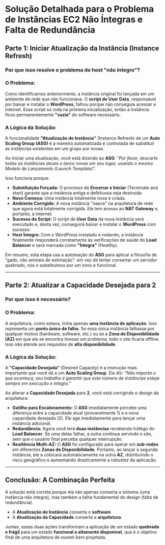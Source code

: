 # Solução Detalhada para o Problema de Instâncias EC2 Não Íntegras e Falta de Redundância

## Parte 1: Iniciar Atualização da Instância (Instance Refresh)

### Por que isso resolve o problema do host "não íntegro"?

### O Problema:
Como identificamos anteriormente, a instância original foi lançada em um ambiente de rede que não funcionava. O **script de User Data**, responsável por baixar e instalar o **WordPress**, falhou porque não conseguia acessar a internet. Esse script só roda na primeira inicialização, então a instância ficou permanentemente **"vazia"** do software necessário.

### A Lógica da Solução:
A funcionalidade **"Atualização de Instância"** (Instance Refresh) de um **Auto Scaling Group (ASG)** é a maneira automatizada e controlada de substituir as instâncias existentes em um grupo por novas.

Ao iniciar uma atualização, você está dizendo ao **ASG**: *"Por favor, descarte todas as instâncias atuais e lance novas em seu lugar, usando o mesmo Modelo de Lançamento (Launch Template)"*.

Isso funciona porque:

- **Substituição Forçada:** O processo de **Encerrar e Iniciar** (Terminate and start) garante que a instância antiga e defeituosa seja destruída.
- **Novo Começo:** Uma instância totalmente nova é criada.
- **Ambiente Corrigido:** A nova instância "nasce" na arquitetura de rede que agora está totalmente corrigida. Ela tem acesso ao **NAT Gateway** e, portanto, à internet.
- **Sucesso do Script:** O script de **User Data** da nova instância será executado e, desta vez, conseguirá baixar e instalar o **WordPress** com sucesso.
- **Host Íntegro:** Com o WordPress instalado e rodando, a instância finalmente responderá corretamente às verificações de saúde do **Load Balancer** e será marcada como **"Íntegra"** (Healthy).

Em resumo, esta etapa usa a automação do **ASG** para aplicar a filosofia de "gado, não animais de estimação": em vez de tentar consertar um servidor quebrado, nós o substituímos por um novo e funcional.

---

## Parte 2: Atualizar a Capacidade Desejada para 2

### Por que isso é necessário?

### O Problema:
A arquitetura, como estava, tinha apenas **uma instância de aplicação**. Isso representa um **ponto único de falha**. Se essa única instância falhasse por qualquer motivo (hardware, software, etc.) ou se a **Zona de Disponibilidade (AZ)** em que ela se encontra tivesse um problema, todo o site ficaria offline. Isso não atende aos requisitos de **alta disponibilidade**.

### A Lógica da Solução:
A **"Capacidade Desejada"** (Desired Capacity) é a instrução mais importante que você dá a um **Auto Scaling Group**. Ela diz: *"Não importa o que aconteça, seu trabalho é garantir que este número de instâncias esteja sempre em execução e íntegro."*

Ao alterar a **Capacidade Desejada** para **2**, você está corrigindo o design da arquitetura:

- **Gatilho para Escalonamento:** O **ASG** imediatamente percebe uma diferença entre a capacidade atual (provavelmente 1) e a nova capacidade desejada (2). Ele age imediatamente para lançar uma instância adicional.
- **Redundância:** Agora você terá **duas instâncias** recebendo tráfego do **Load Balancer**. Se uma delas falhar, a outra continua servindo o site, sem que o usuário final perceba qualquer interrupção.
- **Resiliência Multi-AZ:** O **ASG** foi configurado para operar em **sub-redes** em diferentes **Zonas de Disponibilidade**. Portanto, ao lançar a segunda instância, ele a colocará automaticamente na outra **AZ**, distribuindo o risco geográfico e aumentando drasticamente a robustez da aplicação.

---

## Conclusão: A Combinação Perfeita

A solução está correta porque ela não apenas conserta o sintoma (uma instância não íntegra), mas também a falha fundamental do design (falta de redundância).

- A **Atualização de Instância** conserta o **software**.
- A **Atualização da Capacidade** conserta a **arquitetura**.

Juntas, essas duas ações transformam a aplicação de um estado **quebrado e frágil** para um estado **funcional e altamente disponível**, que é o objetivo final de uma arquitetura de nuvem bem projetada.
